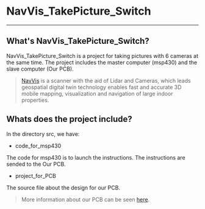 # NavVis_TakePicture_Switch
---
## What's NavVis_TakePicture_Switch?
NavVis_TakePicture_Switch is a project for taking pictures with 6 cameras at the same time.
The project includes the master computer (msp430) and the slave computer (Our PCB).

>[NavVis](https://www.navvis.com/) is a scanner with the aid of Lidar and Cameras, which leads geospatial digital twin technology enables fast and accurate 3D mobile mapping, visualization and navigation of large indoor properties. 

## Whats does the project include?
In the directory src, we have:
- code_for_msp430

The code for msp430 is to launch the instructions. The instructions are sended to the Our PCB.
- project_for_PCB

The source file about the design for our PCB. 
> More information about our PCB can be seen [here](https://zhuanlan.zhihu.com/p/48099219).


